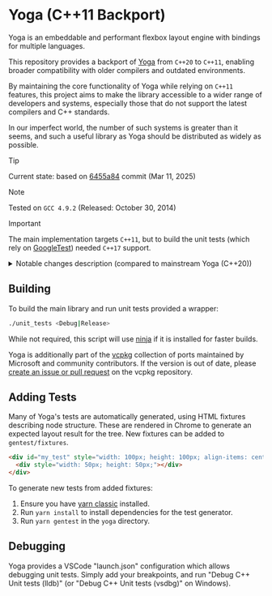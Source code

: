 # Yoga (C++11 Backport)

Yoga is an embeddable and performant flexbox layout engine with bindings for multiple languages.

This repository provides a backport of [Yoga](https://github.com/facebook/yoga)
from `C++20` to `C++11`, enabling broader compatibility with older compilers and
outdated environments.

By maintaining the core functionality of Yoga while relying on `C++11` features,
this project aims to make the library accessible to a wider range of developers
and systems, especially those that do not support the latest compilers and C++
standards.

In our imperfect world, the number of such systems is greater than it seems, and
such a useful library as Yoga should be distributed as widely as possible.

> [!TIP]
> Current state: based on [6455a84](https://github.com/facebook/yoga/commit/6455a848a76f433bdb48b2640b7f4644774c76fd) commit (Mar 11, 2025)

> [!NOTE]
> Tested on `GCC 4.9.2` (Released: October 30, 2014)

> [!IMPORTANT]
> The main implementation targets `C++11`, but to build the unit tests
> (which rely on [GoogleTest](https://github.com/google/googletest)) needed
> `C++17` support.

<details>
  <summary>Notable changes description (compared to mainstream Yoga (C++20))</summary>

  - `yogacore` (Yoga C++ library) now forced to build with C++11 standard. See [/yoga/CMakeLists.txt](./yoga/CMakeLists.txt)

  - Nested namespaces described explicitly:
    ```c++
    // C++20
    namespace facebook::yoga {
    ...
    } // namespace facebook::yoga

    // C++11
    namespace facebook {
    namespace yoga {
    ...
    } // namespace yoga
    } // namespace facebook
    ```

  - Binary literals replaced by hex:
    ```c++
    // C++20
    static constexpr uint16_t kHandleTypeMask = 0b0000'0000'0000'0111;
    static constexpr uint16_t kHandleIndexedMask = 0b0000'0000'0000'1000;
    static constexpr uint16_t kHandleValueMask = 0b1111'1111'1111'0000;

    // C++11
    static constexpr uint16_t kHandleTypeMask    = 0x0007; // 0b0000'0000'0000'0111;
    static constexpr uint16_t kHandleIndexedMask = 0x0008; // 0b0000'0000'0000'1000;
    static constexpr uint16_t kHandleValueMask   = 0xFFF0; // 0b1111'1111'1111'0000;
    ```

  - Instead of [std::bit_cast()](https://en.cppreference.com/w/cpp/numeric/bit_cast),
    [std::bit_width()](https://en.cppreference.com/w/cpp/numeric/bit_width),
    [std::make_unique()](https://en.cppreference.com/w/cpp/memory/unique_ptr/make_unique),
    [std::equal()](https://en.cppreference.com/w/cpp/algorithm/equal)
    used C++11-compatible analogues. See [/yoga/compat/](./yoga/compat/)

  - Added additional curly braces in places where arrays initialized:
    ```c++
    // C++20
    std::array<uint32_t, BufferSize> buffer_{};

    // C++11
    std::array<uint32_t, BufferSize> buffer_{{}};
    ```

  - Removed `noexcept` specifier. Have no idea, why we cant have it here in C++11:
    ```c++
    // C++20
    Node& operator=(Node&&) noexcept = default;

    // C++11
    Node& operator=(Node&&) = default;
    ```

  - `constexpr` functions
      - Changed implementation of some `constexpr` functions/methods to be compatible with C++11
        (for example: in C++11 we cannot use `switch` statement):
        ```c++
        // C++20
        constexpr FloatOptional resolve(float referenceLength) {
          switch (unit_) {
            case Unit::Point:
              return value_;
            case Unit::Percent:
              return FloatOptional{value_.unwrap() * referenceLength * 0.01f};
            default:
              return FloatOptional{};
          }
        }

        // C++11
        constexpr FloatOptional resolve(float referenceLength) {
          return
            (unit_ == Unit::Point) ?
              value_
            : (unit_ == Unit::Percent) ?
              FloatOptional{value_.unwrap() * referenceLength * 0.01f}
            :
              FloatOptional{}; // default
        }
        ```

      - `constexpr void` methods changed into `inline void`, since it not allowed in C++11:
        ```c++
        // C++20
        constexpr void setType(Type handleType) {
          repr_ &= (~kHandleTypeMask);
          repr_ |= static_cast<uint8_t>(handleType);
        }

        // C++11
        inline void setType(Type handleType) {
          repr_ &= (~kHandleTypeMask);
          repr_ |= static_cast<uint8_t>(handleType);
        }
        ```

      - Some `constexpr` functions with variables declaration in body (its not allowed in C++11)
        changed into `inline` , since I'm too lazy to replace them by `constexpr` implementation,
        compatible with C++11 :D
        ```c++
        // C++20
        static constexpr uint16_t packInlineInteger(float value) {
          uint16_t isNegative = value < 0 ? 1 : 0;
          return static_cast<uint16_t>(
              (isNegative << 11) |
              (static_cast<int32_t>(value) * (isNegative != 0u ? -1 : 1)));
        }

        // C++11
        static inline uint16_t packInlineInteger(float value) {
          uint16_t isNegative = value < 0 ? 1 : 0;
          return static_cast<uint16_t>(
              (isNegative << 11) |
              (static_cast<int32_t>(value) * (isNegative != 0u ? -1 : 1)));
        }
        ```

  - Concepts
      - Concepts was replaced by `static_assert()`s inside functions:
        ```c++
        // C++20
        template <typename EnumT>
        concept HasOrdinality = (ordinalCount<EnumT>() > 0);

        template <HasOrdinality EnumT>
        constexpr int32_t bitCount() {
          return std::bit_width( static_cast< std::underlying_type_t<EnumT> >(ordinalCount<EnumT>() - 1) );
        }

        // C++11
        template <typename EnumT>
        constexpr bool HasOrdinality() { return ordinalCount<EnumT>() > 0; }

        template <typename EnumT>
        constexpr int32_t bitCount() {
          static_assert(HasOrdinality<EnumT>() == true, "EnumT not has ordinality");
          return compat::bit_width( static_cast< typename std::underlying_type<EnumT>::type >(ordinalCount<EnumT>() - 1) );
        }
        ```
        ```c++
        // C++20
        constexpr bool isUndefined(std::floating_point auto value) {
          return value != value;
        }

        // C++11
        template <typename T>
        constexpr bool isUndefined(T value) {
          static_assert(std::is_floating_point<T>::value == true, "T must be floating-point");
          return value != value;
        }
        ```

      - Some concepts too hard to properly implement in C++11, so single usage of
        [std::input_iterator](https://en.cppreference.com/w/cpp/iterator/input_iterator)
        was simply commented :D
        ```c++
        // C++20
        static_assert(std::input_iterator<LayoutableChildren<T>::Iterator>);

        // C++11
        //static_assert(std::input_iterator<LayoutableChildren<T>::Iterator>); // <-- FIXME: TOO HARD TO EXPRESS IT IN C++11
        ```

  - Operators
      - Added `operator !=` for a few structures, when it called somewhere in code.
        In C++20 compiler generates it implicitly, if we provide `operator ==`,
        but in C++11 we must write it explicitly:

        ```c++
        // C++20
        constexpr bool operator==(const StyleLength& rhs) const {
          return value_ == rhs.value_ && unit_ == rhs.unit_;
        }

        // C++11
        constexpr bool operator==(const StyleLength& rhs) const {
          return value_ == rhs.value_ && unit_ == rhs.unit_;
        }

        // Added explicit declaration and implementation
        constexpr bool operator!=(const StyleLength& rhs) const {
          return !(*this == rhs);
        }
        ```

      - `default` comparison operators replaced by explicit implementation:
        ```c++
        // C++20
        bool operator==(const Iterator& other) const = default;
        bool operator!=(const Iterator& other) const = default;

        // C++11
        bool operator==(const Iterator& other) const { return this->e == other.e; }
        bool operator!=(const Iterator& other) const { return this->e != other.e; }
        ```

  - [Designated initializers](https://en.cppreference.com/w/cpp/language/aggregate_initialization#Designated_initializers)
    replaced by simple initialization:
    ```c++
    // C++20
    return FlexLine{
        .itemsInFlow = std::move(itemsInFlow),
        .sizeConsumed = sizeConsumed,
        .numberOfAutoMargins = numberOfAutoMargins,
        .layout = FlexLineRunningLayout{
            totalFlexGrowFactors,
            totalFlexShrinkScaledFactors,
        }};

    // C++11
    // Added constructor
    FlexLine(
      std::vector<yoga::Node*>&& itemsInFlow_,
      float sizeConsumed_,
      size_t numberOfAutoMargins_,
      const FlexLineRunningLayout& layout_
    )
      : itemsInFlow( std::move(itemsInFlow_) )
      , sizeConsumed(sizeConsumed_)
      , numberOfAutoMargins(numberOfAutoMargins_)
      , layout(layout_)
    {}

    // Constructor call
    return FlexLine{
      std::move(itemsInFlow), // itemsInFlow
      sizeConsumed,           // sizeConsumed
      numberOfAutoMargins,    // numberOfAutoMargins
      FlexLineRunningLayout{  // layout
          totalFlexGrowFactors,
          totalFlexShrinkScaledFactors,
      }};
    ```
    ```c++
    // C++20
    return {
        .width = maxOrDefined(0.0f, size.width),
        .height = maxOrDefined(0.0f, size.height)};

    // C++11
    return {
        maxOrDefined(0.0f, size.width), // width
        maxOrDefined(0.0f, size.height) // height
    };
    ```

  - `auto` in templates replaced by explicit types:
    ```c++
    // C++20
    template <auto LayoutMember>
    float getResolvedLayoutProperty(const YGNodeConstRef nodeRef, const Edge edge)

    // C++11
    template <float (LayoutResults::*LayoutMember)(PhysicalEdge) const>
    float getResolvedLayoutProperty(const YGNodeConstRef nodeRef, const Edge edge)
    ```
    ```c++
    // C++20
    template <auto GetterT, auto SetterT, typename IdxT, typename ValueT>
    void updateStyle(YGNodeRef node, IdxT idx, ValueT value)

    // C++11
    template <
      typename IdxT,
      typename ValueT,
      ValueT (Style::*GetterT)(IdxT) const,
      void (Style::*SetterT)(IdxT, ValueT)
    >
    void updateStyle(YGNodeRef node, IdxT idx, ValueT value)

    // ---------------------------------------------------------------------

    // C++20
    updateStyle<&Style::margin, &Style::setMargin>(...)

    // C++11
    updateStyle<Edge, Style::Length, &Style::margin, &Style::setMargin>(...)
    ```

  - Member bit-fields changes
    ```c++
    // C++20
    Direction direction_ : bitCount<Direction>() = Direction::Inherit;
    bool hadOverflow_ : 1 = false;
    ```

    In C++11 we have the next restrictions:
    1. We cannot initialize bit-fields in-place, only in constructor.
    2. We cannot use scoped enums with restricted bit count.

    That's why in C++11 we have the next boilerplate:

    ```c++
    // C++11

    // Member bit-fields initialization in constructor
    LayoutResults()
      : direction_{yoga::to_underlying(Direction::Inherit)} // Raw value initialized from scoped enum value
      , hadOverflow_{false}
    {}

    ...

    Direction direction() const {
      return static_cast<Direction>(direction_); // Added conversion: raw value --> scoped enum
    }

    void setDirection(Direction direction) {
      direction_ = yoga::to_underlying(direction); // Added conversion: scoped enum value --> raw value
    }

    ...

    // Raw type instead scoped enum as bit-field
    typename std::underlying_type<Direction>::type direction_ : bitCount<Direction>(); // Default: Direction::Inherit
    bool hadOverflow_ : 1; // Default: false
    ```

    Detailed description - why we use as bit-field value type 'raw type' instead of 'scoped enum type'

    In the next cases:
      ```c++
      Direction direction_ : bitCount<Direction>(); // Default: Direction::Inherit
      ```
    old compilers (like `gcc 4.9.2`) produces the next warning:

      ```
      'facebook::yoga::LayoutResults::direction_' is too small to hold all values of 'enum class facebook::yoga::Direction'
      ```

    Types info:
      ```c++
      enum class Direction : uint8_t {
        Inherit = YGDirectionInherit, // 0
        LTR = YGDirectionLTR,         // 1
        RTL = YGDirectionRTL,         // 2
      };

      template <>
      constexpr int32_t ordinalCount<Direction>() {
        return 3;
      }
      ```

    So `bitCount<Direction>()` returns `2`, because we have 3 enumerators and
    `bit_width(3 - 1)` = `bit_width(2)` = 2 bits.

    However, an `enum class Direction : uint8_t` **promises it can hold _any_ value
    representable by** `uint8_t`, i.e. `0..255`. By saying `Direction direction_ : 2;`,
    we're telling the compiler you only have 2 bits of storage - but the full range
    of `uint8_t` (0..255) obviously won't fit in 2 bits. That discrepancy triggers the
    "too small to hold all values" warning/error.

    Possible solutions to fix it:

    1. Using enum's `underlying_type` (raw type) instead:

        ```c++
        typename std::undrlying_type<Direction>::type direction_ : bitCount<Direction>();
        ```

       This satisfies the compiler that `direction_` is just a 2-bit integer. But we
       control how it maps to/from the `enum class Direction`.

    2. Stop forcing `Direction` to have an 8-bit underlying type, by declaring:

        ```c++
        enum class Direction { ... };
        ```

       the compiler might still give `int` storage by default - but at least we're no
       longer guaranteeing it's an 8-bit type with a 0..255 range. Some compilers
       could store it in fewer bits internally, though that's not guaranteed. Even
       then, a bit-field of type `Direction` can still trigger warnings unless the
       compiler sees that the enum range fits exactly in the specified bits.

    3. Use a normal member, not a bit-field:

        ```c++
        Direction direction_ = Direction::Inherit;
        ```

       But without a bit-field we lose the space optimization, even the warning goes
       away.

    **Choosed solution** - we use scoped enum's `underlying_type` (raw type) as bit-field value type.

</details>

## Building

To build the main library and run unit tests provided a wrapper:

```sh
./unit_tests <Debug|Release>
```

While not required, this script will use [ninja](https://ninja-build.org/) if it is installed for faster builds.

Yoga is additionally part of the [vcpkg](https://github.com/Microsoft/vcpkg/) collection of ports maintained by Microsoft and community contributors. If the version is out of date, please [create an issue or pull request](https://github.com/Microsoft/vcpkg) on the vcpkg repository.

## Adding Tests

Many of Yoga's tests are automatically generated, using HTML fixtures describing node structure. These are rendered in Chrome to generate an expected layout result for the tree. New fixtures can be added to `gentest/fixtures`.

```html
<div id="my_test" style="width: 100px; height: 100px; align-items: center;">
  <div style="width: 50px; height: 50px;"></div>
</div>
```

To generate new tests from added fixtures:

1. Ensure you have [yarn classic](https://classic.yarnpkg.com) installed.
2. Run `yarn install` to install dependencies for the test generator.
3. Run `yarn gentest` in the `yoga` directory.

## Debugging

Yoga provides a VSCode "launch.json" configuration which allows debugging unit tests. Simply add your breakpoints, and run "Debug C++ Unit tests (lldb)" (or "Debug C++ Unit tests (vsdbg)" on Windows).
